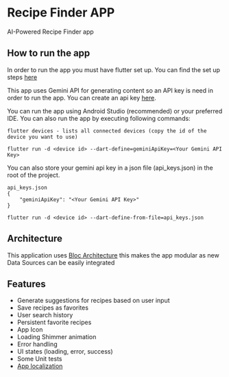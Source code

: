 # Recipe Finder APP

AI-Powered Recipe Finder app

## How to run the app

In order to run the app you must have flutter set up. You can 
find the set up steps [here](https://docs.flutter.dev/get-started/install)

This app uses Gemini API for generating content so an API key is need
in order to run the app. You can create an api key [here](https://aistudio.google.com/app/apikey).

You can run the app using Android Studio (recommended) or your preferred IDE.
You can also run the app by executing following commands:

```
flutter devices - lists all connected devices (copy the id of the device you want to use)
```

```
flutter run -d <device id> --dart-define=geminiApiKey=<Your Gemini API Key>
```

You can also store your gemini api key in a json file (api_keys.json) in the root of the project.

```
api_keys.json
{
    "geminiApiKey": "<Your Gemini API Key>"
}
```
```
flutter run -d <device id> --dart-define-from-file=api_keys.json
```


## Architecture

This application uses [Bloc Architecture](https://bloclibrary.dev/architecture/) this makes the app
modular as new Data Sources can be easily integrated

## Features

- Generate suggestions for recipes based on user input
- Save recipes as favorites
- User search history
- Persistent favorite recipes
- App Icon
- Loading Shimmer animation
- Error handling
- UI states (loading, error, success)
- Some Unit tests
- [App localization](https://docs.flutter.dev/ui/accessibility-and-internationalization/internationalization)
